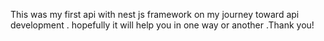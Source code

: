 This was my first api with nest js framework  on my journey toward api 
development .
hopefully it will help you in one way or another .Thank you!
